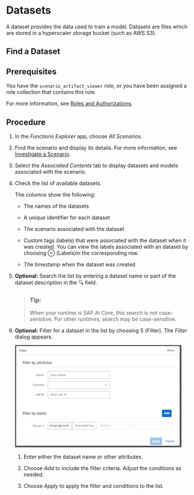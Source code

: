 <!-- loiof4bebd478845414fb3b3ae08fdd2fe20 -->

<link rel="stylesheet" type="text/css" href="css/sap-icons.css"/>

# Datasets

A dataset provides the data used to train a model. Datasets are files which are stored in a hyperscaler storage bucket \(such as AWS S3\).

<a name="task_abl_vnp_prb"/>

<!-- task\_abl\_vnp\_prb -->

## Find a Dataset



<a name="task_abl_vnp_prb__prereq_zdr_n4p_prb"/>

## Prerequisites

You have the `scenario_artifact_viewer` role, or you have been assigned a role collection that contains this role.

For more information, see [Roles and Authorizations](security-e4cf710.md#loio4ef8499d7a4945ec854e3b4590830bcc).



<a name="task_abl_vnp_prb__steps_rxj_wnp_prb"/>

## Procedure

1.  In the *Functions Explorer* app, choose *All Scenarios*.

2.  Find the scenario and display its details. For more information, see [Investigate a Scenario](investigate-a-scenario-4547979.md).

3.  Select the *Associated Contents* tab to display datasets and models associated with the scenario.

4.  Check the list of available datasets.

    The columns show the following:

    -   The names of the datasets

    -   A unique identifier for each dataset

    -   The scenario associated with the dataset

    -   Custom tags \(labels\) that were associated with the dataset when it was created. You can view the labels associated with an dataset by choosing <span class="SAP-icons-V5"></span> \(Labels\)in the corresponding row.

    -   The timestamp when the dataset was created


5.  **Optional:** Search the list by entering a dataset name or part of the dataset description in the :mag: field.

    > ### Tip:  
    > When your runtime is SAP AI Core, this search is not case-sensitive. For other runtimes, search may be case-sensitive.

6.  **Optional:** Filter for a dataset in the list by choosing <span class="SAP-icons-V5"></span> \(Filter\). The *Filter* dialog appears.

    ![](images/Investigate_a_deployment_f5e5d68.png)

    1.  Enter either the dataset name or other attributes.

    2.  Choose *Add* to include the filter criteria. Adjust the conditions as needed.

    3.  Choose *Apply* to apply the filter and conditions to the list.



